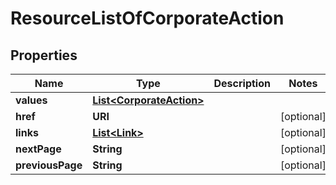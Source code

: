 

# ResourceListOfCorporateAction


## Properties

Name | Type | Description | Notes
------------ | ------------- | ------------- | -------------
**values** | [**List&lt;CorporateAction&gt;**](CorporateAction.md) |  | 
**href** | **URI** |  |  [optional]
**links** | [**List&lt;Link&gt;**](Link.md) |  |  [optional]
**nextPage** | **String** |  |  [optional]
**previousPage** | **String** |  |  [optional]



